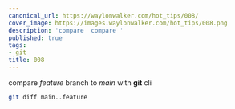 ```yaml
---
canonical_url: https://waylonwalker.com/hot_tips/008/
cover_image: https://images.waylonwalker.com/hot_tips/008.png
description: 'compare  compare '
published: true
tags:
- git
title: 008
---
```


compare _feature_ branch to _main_ with **git** cli

``` bash
git diff main..feature
```